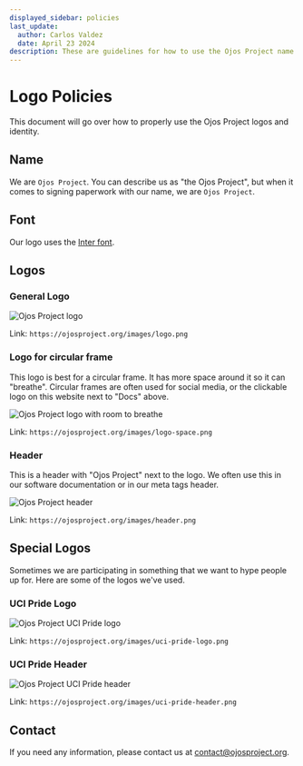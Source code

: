 ```yaml
---
displayed_sidebar: policies
last_update:
  author: Carlos Valdez
  date: April 23 2024
description: These are guidelines for how to use the Ojos Project name and logos.
---
```


# Logo Policies

This document will go over how to properly use the Ojos Project logos and
identity.

## Name

We are `Ojos Project`. You can describe us as "the Ojos Project", but when
it comes to signing paperwork with our name, we are `Ojos Project`.

## Font

Our logo uses the [Inter font](https://github.com/rsms/inter).

## Logos

### General Logo

![Ojos Project logo](@site/static/images/logo.png)

Link: `https://ojosproject.org/images/logo.png`

### Logo for circular frame

This logo is best for a circular frame. It has more space around it so it can
"breathe". Circular frames are often used for social media, or the clickable
logo on this website next to "Docs" above.

![Ojos Project logo with room to breathe](@site/static/images/logo-space.png)

Link: `https://ojosproject.org/images/logo-space.png`

### Header

This is a header with "Ojos Project" next to the logo. We often use this in our
software documentation or in our meta tags header.

![Ojos Project header](@site/static/images/header.png)

Link: `https://ojosproject.org/images/header.png`

## Special Logos

Sometimes we are participating in something that we want to hype people up for.
Here are some of the logos we've used.

### UCI Pride Logo

![Ojos Project UCI Pride logo](@site/static/images/uci-pride-logo.png)

Link: `https://ojosproject.org/images/uci-pride-logo.png`

### UCI Pride Header

![Ojos Project UCI Pride header](@site/static/images/uci-pride-header.png)

Link: `https://ojosproject.org/images/uci-pride-header.png`

## Contact

If you need any information, please contact us at
[contact@ojosproject.org](mailto:contact@ojosproject.org).
